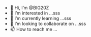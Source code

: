 - 👋 Hi, I’m @BIG20Z
- 👀 I’m interested in ...sss
- 🌱 I’m currently learning ...sss
- 💞️ I’m looking to collaborate on ...sss
- 📫 How to reach me ...

<!---555555
BIG20Z/BIG20Z is a ✨ special ✨ repository because its `README.md` (this file) appears on your GitHub profile.
You can click the Preview link to take a look at your changes.
--->
